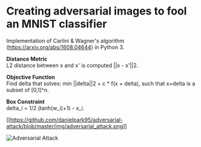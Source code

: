 # Creating adversarial images to fool an MNIST classifier

Implementation of Carlini & Wagner's algorithm (https://arxiv.org/abs/1608.04644) in Python 3.

**Distance Metric**   
L2 distance between x and x' is computed ||x - x'||2.

**Objective Function**   
Find delta that solves: min ||delta||2 + c * f(x + delta), such that x+delta is a subset of [0,1]^n.

**Box Constraint**    
delta_i = 1/2 (tanh(w_i)+1) - x_i.

[[https://github.com/danielpark95/adversarial-attack/blob/master/img/adversarial_attack.png]]

![Adversarial Attack](master/img/adversarial_attack.png)
